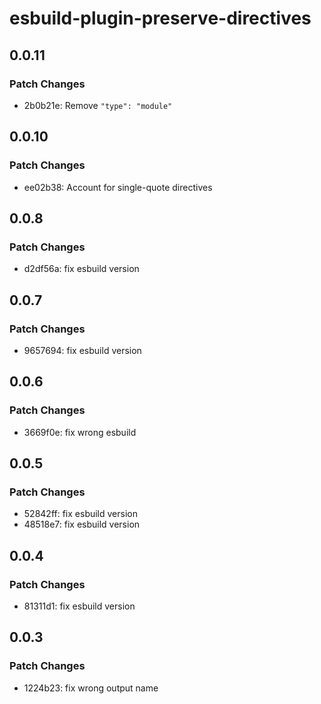 # esbuild-plugin-preserve-directives

## 0.0.11

### Patch Changes

- 2b0b21e: Remove `"type": "module"`

## 0.0.10

### Patch Changes

- ee02b38: Account for single-quote directives

## 0.0.8

### Patch Changes

- d2df56a: fix esbuild version

## 0.0.7

### Patch Changes

- 9657694: fix esbuild version

## 0.0.6

### Patch Changes

- 3669f0e: fix wrong esbuild

## 0.0.5

### Patch Changes

- 52842ff: fix esbuild version
- 48518e7: fix esbuild version

## 0.0.4

### Patch Changes

- 81311d1: fix esbuild version

## 0.0.3

### Patch Changes

- 1224b23: fix wrong output name

